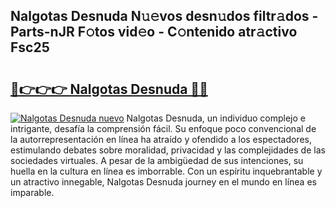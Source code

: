 ## Nalgotas Desnuda N𝚞𝚎vos desn𝚞dos filtr𝚊dos - Parts-nJR F𝚘tos vid𝚎o - C𝚘ntenido atr𝚊ctivo Fsc25

# <h2><a href="http://mb4nf2.tromn.icu/?c=Nalgotas+Desnuda">🔗👉👉👉 Nalgotas Desnuda 🔗🔗</a></h2>

[![Nalgotas Desnuda nuevo](https://i.imgur.com/pEAQMta.gif)](http://mb4nf2.tromn.icu/?c=Nalgotas+Desnuda)
Nalgotas Desnuda, un individuo complejo e intrigante, desafía la comprensión fácil. Su enfoque poco convencional de la autorrepresentación en línea ha atraído y ofendido a los espectadores, estimulando debates sobre moralidad, privacidad y las complejidades de las sociedades virtuales. A pesar de la ambigüedad de sus intenciones, su huella en la cultura en línea es imborrable. Con un espíritu inquebrantable y un atractivo innegable, Nalgotas Desnuda journey en el mundo en línea es imparable.
